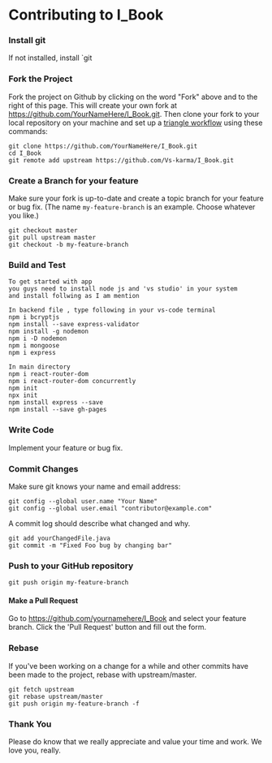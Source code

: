 Contributing to I_Book
=====================

### Install git 

If not installed, install `git

### Fork the Project

Fork the project on Github by clicking on the word "Fork" above and to the right of this page.  This will create your own fork at https://github.com/YourNameHere/I_Book.git.  Then clone your fork to your local repository on your machine and set up a [triangle workflow](https://github.com/forwards/first-contributions/blob/master/additional-material/git_workflow_scenarios/keeping-your-fork-synced-with-this-repository.md) using these commands:
```
git clone https://github.com/YourNameHere/I_Book.git
cd I_Book
git remote add upstream https://github.com/Vs-karma/I_Book.git

```
### Create a Branch for your feature

Make sure your fork is up-to-date and create a topic branch for your feature or bug fix.  (The name `my-feature-branch` is an example. Choose whatever you like.)

```
git checkout master
git pull upstream master
git checkout -b my-feature-branch
```
### Build and Test

```
To get started with app
you guys need to install node js and 'vs studio' in your system 
and install follwing as I am mention 

In backend file , type following in your vs-code terminal 
npm i bcryptjs    
npm install --save express-validator
npm install -g nodemon    
npm i -D nodemon                   
npm i mongoose    
npm i express

In main directory
npm i react-router-dom
npm i react-router-dom concurrently       
npm init      
npx init      
npm install express --save   
npm install --save gh-pages

```
### Write Code

Implement your feature or bug fix.

### Commit Changes

Make sure git knows your name and email address:

```
git config --global user.name "Your Name"
git config --global user.email "contributor@example.com"
```
A commit log should describe what changed and why.

```
git add yourChangedFile.java
git commit -m "Fixed Foo bug by changing bar"
```

### Push to your GitHub repository

```
git push origin my-feature-branch
```

#### Make a Pull Request

Go to https://github.com/yournamehere/I_Book and select your feature branch. Click the 'Pull Request' button and fill out the form.

### Rebase

If you've been working on a change for a while and other commits have been made to the project, rebase with upstream/master.

```
git fetch upstream
git rebase upstream/master
git push origin my-feature-branch -f
```
### Thank You

Please do know that we really appreciate and value your time and work. We love you, really.